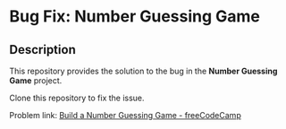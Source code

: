 # Bug Fix: Number Guessing Game

## Description
This repository provides the solution to the bug in the **Number Guessing Game** project.

Clone this repository to fix the issue.

Problem link: [Build a Number Guessing Game - freeCodeCamp](https://www.freecodecamp.org/learn/relational-database/build-a-number-guessing-game-project/build-a-number-guessing-game)
